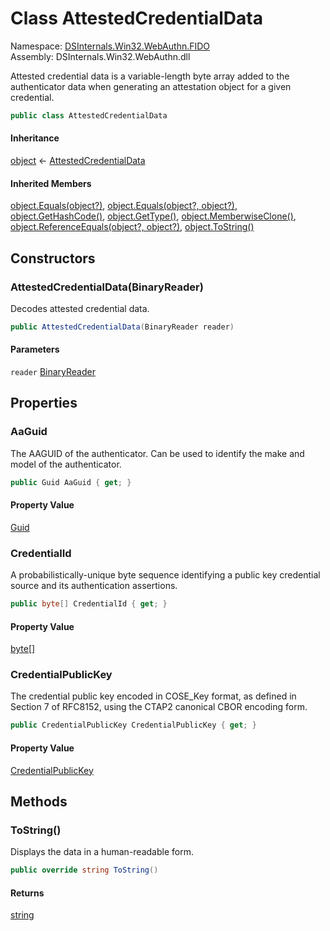 # <a id="DSInternals_Win32_WebAuthn_FIDO_AttestedCredentialData"></a> Class AttestedCredentialData

Namespace: [DSInternals.Win32.WebAuthn.FIDO](DSInternals.Win32.WebAuthn.FIDO.md)  
Assembly: DSInternals.Win32.WebAuthn.dll  

Attested credential data is a variable-length byte array added to the authenticator 
data when generating an attestation object for a given credential.

```csharp
public class AttestedCredentialData
```

#### Inheritance

[object](https://learn.microsoft.com/dotnet/api/system.object) ← 
[AttestedCredentialData](DSInternals.Win32.WebAuthn.FIDO.AttestedCredentialData.md)

#### Inherited Members

[object.Equals\(object?\)](https://learn.microsoft.com/dotnet/api/system.object.equals\#system\-object\-equals\(system\-object\)), 
[object.Equals\(object?, object?\)](https://learn.microsoft.com/dotnet/api/system.object.equals\#system\-object\-equals\(system\-object\-system\-object\)), 
[object.GetHashCode\(\)](https://learn.microsoft.com/dotnet/api/system.object.gethashcode), 
[object.GetType\(\)](https://learn.microsoft.com/dotnet/api/system.object.gettype), 
[object.MemberwiseClone\(\)](https://learn.microsoft.com/dotnet/api/system.object.memberwiseclone), 
[object.ReferenceEquals\(object?, object?\)](https://learn.microsoft.com/dotnet/api/system.object.referenceequals), 
[object.ToString\(\)](https://learn.microsoft.com/dotnet/api/system.object.tostring)

## Constructors

### <a id="DSInternals_Win32_WebAuthn_FIDO_AttestedCredentialData__ctor_System_IO_BinaryReader_"></a> AttestedCredentialData\(BinaryReader\)

Decodes attested credential data.

```csharp
public AttestedCredentialData(BinaryReader reader)
```

#### Parameters

`reader` [BinaryReader](https://learn.microsoft.com/dotnet/api/system.io.binaryreader)

## Properties

### <a id="DSInternals_Win32_WebAuthn_FIDO_AttestedCredentialData_AaGuid"></a> AaGuid

The AAGUID of the authenticator. Can be used to identify the make and model of the authenticator.

```csharp
public Guid AaGuid { get; }
```

#### Property Value

 [Guid](https://learn.microsoft.com/dotnet/api/system.guid)

### <a id="DSInternals_Win32_WebAuthn_FIDO_AttestedCredentialData_CredentialId"></a> CredentialId

A probabilistically-unique byte sequence identifying a public key credential source and its authentication assertions.

```csharp
public byte[] CredentialId { get; }
```

#### Property Value

 [byte](https://learn.microsoft.com/dotnet/api/system.byte)\[\]

### <a id="DSInternals_Win32_WebAuthn_FIDO_AttestedCredentialData_CredentialPublicKey"></a> CredentialPublicKey

The credential public key encoded in COSE_Key format, as defined in 
Section 7 of RFC8152, using the CTAP2 canonical CBOR encoding form.

```csharp
public CredentialPublicKey CredentialPublicKey { get; }
```

#### Property Value

 [CredentialPublicKey](DSInternals.Win32.WebAuthn.FIDO.CredentialPublicKey.md)

## Methods

### <a id="DSInternals_Win32_WebAuthn_FIDO_AttestedCredentialData_ToString"></a> ToString\(\)

Displays the data in a human-readable form.

```csharp
public override string ToString()
```

#### Returns

 [string](https://learn.microsoft.com/dotnet/api/system.string)

